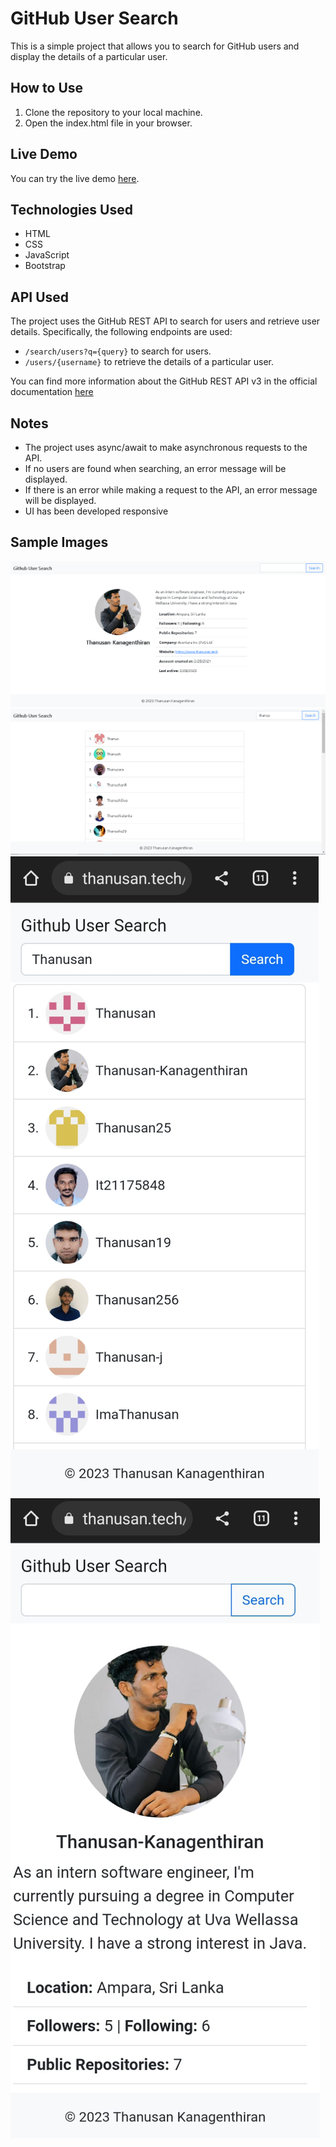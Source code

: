 # GitHub User Search

This is a simple project that allows you to search for GitHub users and display the details of a particular user.

## How to Use

1. Clone the repository to your local machine.
2. Open the index.html file in your browser.

## Live Demo

You can try the live demo [here](https://thanusan.tech/github-users-search/).

## Technologies Used

- HTML
- CSS
- JavaScript
- Bootstrap

## API Used

The project uses the GitHub REST API to search for users and retrieve user details. Specifically, the following endpoints are used:

- `/search/users?q={query}` to search for users.
- `/users/{username}` to retrieve the details of a particular user.

You can find more information about the GitHub REST API v3 in the official documentation [here](https://docs.github.com/en/rest?apiVersion=2022-11-28)

## Notes

- The project uses async/await to make asynchronous requests to the API.
- If no users are found when searching, an error message will be displayed.
- If there is an error while making a request to the API, an error message will be displayed.
- UI has been developed responsive

## Sample Images

![Example Image](userDetails.png "Example Image")
![Example Image](userSearch.png "Example Image")
![Example Image](mobileSearch.jpg "Example Image")
![Example Image](mobileView.jpg "Example Image")
